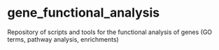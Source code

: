 # gene_functional_analysis
Repository of scripts and tools for the functional analysis of genes (GO terms, pathway analysis, enrichments)
